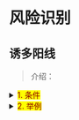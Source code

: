 # 风险识别

## 诱多阳线

> 介绍：
<details>
  <summary><mark><font color=darkred>1. 条件</font></mark></summary>
  <div>顶部大阳线</div>
  <div>缩量</div>
</details>
<details>
  <summary><mark><font color=darkred>2. 举例</font></mark></summary>
  <image-preview imgUrl="gupiao/risk/youduo1.png" ></image-preview>
  <image-preview imgUrl="gupiao/risk/youduo2.png" ></image-preview>
</details>

